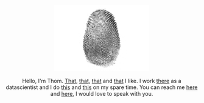 <p align="center">
  <a href="#"><img src="./misc/fingerprint.jpg" width="250"></a>
</p>

<p align="center">
Hello, I'm Thom. <a href="https://i.pinimg.com/736x/11/8a/e1/118ae1446830fe8593ca385ab7550a20.jpg">That</a>, <a href="https://scikit-learn.org/stable/">that</a>, <a href="https://lacremedesbordelaises.fr/">that</a> and <a href="https://www.youtube.com/watch?v=-XJ3HJXxDwc">that</a> I like.
I work <a href="https://www.betclic.fr/">there</a> as a datascientist and I do <a href="url">this</a> and <a href="https://www.kaggle.com/tlentali">this</a> on my spare time.
You can reach me <a href="https://www.linkedin.com/in/thomas-lentali/">here</a> and <a href="mail">here</a>, I would love to speak with you.
</p>
